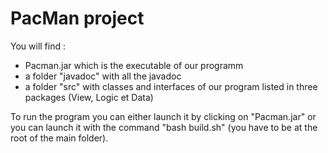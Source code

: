 # PacMan project

You will find :
 - Pacman.jar which is the executable of our programm
 - a folder "javadoc" with all the javadoc
 - a folder "src" with classes and interfaces of our program listed in three packages (View, Logic et Data)

To run the program you can either launch it by clicking on "Pacman.jar" or you can launch it with the command "bash build.sh" 
(you have to be at the root of the main folder).


